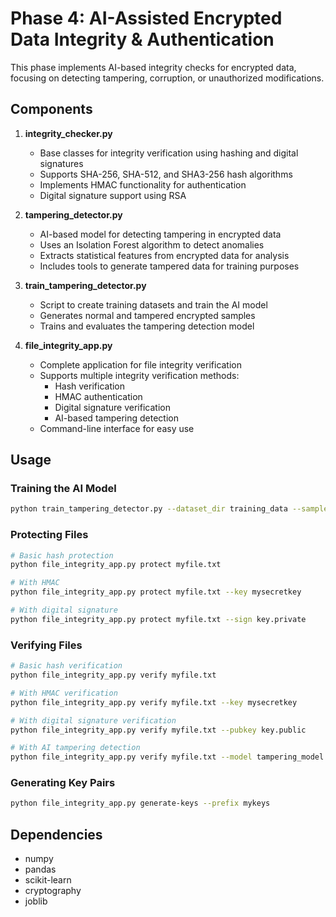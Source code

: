 # Phase 4: AI-Assisted Encrypted Data Integrity & Authentication

This phase implements AI-based integrity checks for encrypted data, focusing on detecting tampering, corruption, or unauthorized modifications.

## Components

1. **integrity_checker.py**
   - Base classes for integrity verification using hashing and digital signatures
   - Supports SHA-256, SHA-512, and SHA3-256 hash algorithms
   - Implements HMAC functionality for authentication
   - Digital signature support using RSA

2. **tampering_detector.py**
   - AI-based model for detecting tampering in encrypted data
   - Uses an Isolation Forest algorithm to detect anomalies
   - Extracts statistical features from encrypted data for analysis
   - Includes tools to generate tampered data for training purposes

3. **train_tampering_detector.py**
   - Script to create training datasets and train the AI model
   - Generates normal and tampered encrypted samples
   - Trains and evaluates the tampering detection model

4. **file_integrity_app.py**
   - Complete application for file integrity verification
   - Supports multiple integrity verification methods:
     - Hash verification
     - HMAC authentication
     - Digital signature verification
     - AI-based tampering detection
   - Command-line interface for easy use

## Usage

### Training the AI Model

```bash
python train_tampering_detector.py --dataset_dir training_data --samples 200 --model_output tampering_model.joblib
```

### Protecting Files

```bash
# Basic hash protection
python file_integrity_app.py protect myfile.txt

# With HMAC
python file_integrity_app.py protect myfile.txt --key mysecretkey

# With digital signature
python file_integrity_app.py protect myfile.txt --sign key.private
```

### Verifying Files

```bash
# Basic hash verification
python file_integrity_app.py verify myfile.txt

# With HMAC verification
python file_integrity_app.py verify myfile.txt --key mysecretkey

# With digital signature verification
python file_integrity_app.py verify myfile.txt --pubkey key.public

# With AI tampering detection
python file_integrity_app.py verify myfile.txt --model tampering_model.joblib
```

### Generating Key Pairs

```bash
python file_integrity_app.py generate-keys --prefix mykeys
```

## Dependencies

- numpy
- pandas
- scikit-learn
- cryptography
- joblib
